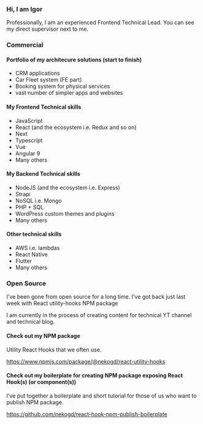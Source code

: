 ### Hi, I am Igor

Professionally, I am an experienced Frontend Technical Lead.
You can see my direct supervisor next to me.

### Commercial

#### Portfolio of my architecure solutions (start to finish)

 * CRM applications
 * Car Fleet system (FE part)
 * Booking system for physical services
 * vast number of simpler apps and websites

#### My Frontend Technical skills

 * JavaScript
 * React (and the ecosystem i.e. Redux and so on) 
 * Next 
 * Typescript
 * Vue
 * Angular 9
 * Many others 

#### My Backend Technical skills

 * NodeJS (and the ecosystem i.e. Express) 
 * Strapi
 * NoSQL i.e. Mongo
 * PHP + SQL
 * WordPress custom themes and plugins
 * Many others

#### Other technical skills

 * AWS i.e. lambdas 
 * React Native
 * Flutter
 * Many others 
  

### Open Source 

I've been gone from open source for a long time. 
I've got back just last week with React utility-hooks NPM package 

I am currently in the process of creating content for technical YT channel and technical blog. 

#### Check out my NPM package

Utility React Hooks that we often use.

https://www.npmjs.com/package/@nekogd/react-utility-hooks

#### Check out my boilerplate for creating NPM package exposing React Hook(s) (or component(s))

I've put together a boilerplate and short tutorial for those of us who want to publish NPM package.

https://github.com/nekogd/react-hook-npm-publish-boilerplate  
